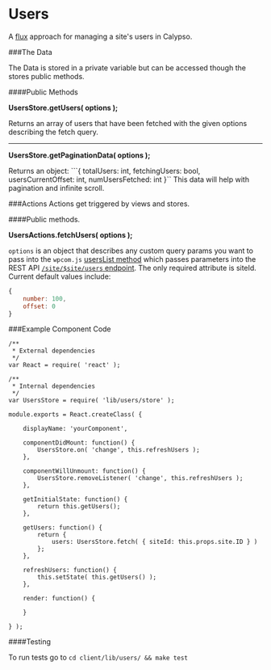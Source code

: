 Users
=====

A [flux](https://facebook.github.io/flux/docs/overview.html#content) approach for managing a site's users in Calypso.

###The Data

The Data is stored in a private variable but can be accessed though the stores public methods.
 
####Public Methods
 
**UsersStore.getUsers( options );**
 
Returns an array of users that have been fetched with the given options describing the fetch query.

---

**UsersStore.getPaginationData( options );**
 
Returns an object: ```{ totalUsers: int, fetchingUsers: bool, usersCurrentOffset: int, numUsersFetched: int }``
This data will help with pagination and infinite scroll.

###Actions 
Actions get triggered by views and stores. 

####Public methods.

**UsersActions.fetchUsers( options );**

`options` is an object that describes any custom query params you want to pass into the `wpcom.js` [usersList method](https://github.com/Automattic/wpcom.js/blob/master/docs/site.md#siteuserslistquery-fn) which passes parameters into the REST API [`/site/$site/users` endpoint](https://developer.wordpress.com/docs/api/1.1/get/sites/%24site/users/). The only required attribute is siteId. Current default values include:

```js
{
	number: 100,
	offset: 0
}
```

###Example Component Code

```es6
/**
 * External dependencies
 */
var React = require( 'react' );

/**
 * Internal dependencies
 */
var UsersStore = require( 'lib/users/store' );

module.exports = React.createClass( { 

	displayName: 'yourComponent',
	
	componentDidMount: function() {
		UsersStore.on( 'change', this.refreshUsers );
	},
	
	componentWillUnmount: function() {
		UsersStore.removeListener( 'change', this.refreshUsers );
	},

	getInitialState: function() {
		return this.getUsers();
	},
	
	getUsers: function() {
		return {
			users: UsersStore.fetch( { siteId: this.props.site.ID } )
		};
	},

	refreshUsers: function() {
		this.setState( this.getUsers() );
	},
	
	render: function() {
		
	}
	
} );

```

####Testing

To run tests go to 
```cd client/lib/users/ && make test```